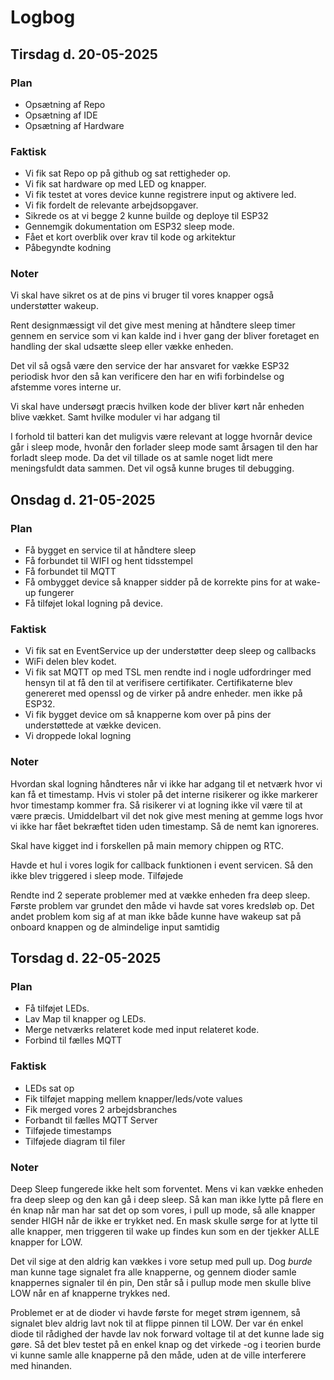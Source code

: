 # Logbog

## Tirsdag d. 20-05-2025

### Plan

* Opsætning af Repo
* Opsætning af IDE
* Opsætning af Hardware

### Faktisk

* Vi fik sat Repo op på github og sat rettigheder op.
* Vi fik sat hardware op med LED og knapper.
* Vi fik testet at vores device kunne registrere input og aktivere led.
* Vi fik fordelt de relevante arbejdsopgaver.
* Sikrede os at vi begge 2 kunne builde og deploye til ESP32
* Gennemgik dokumentation om ESP32 sleep mode.
* Fået et kort overblik over krav til kode og arkitektur
* Påbegyndte kodning

### Noter

Vi skal have sikret os at de pins vi bruger til vores knapper også understøtter wakeup.

Rent designmæssigt vil det give mest mening at håndtere sleep timer gennem en service som
vi kan kalde ind i hver gang der bliver foretaget en handling der skal udsætte sleep eller
vække enheden.

Det vil så også være den service der har ansvaret for vække ESP32 periodisk hvor den så kan verificere
den har en wifi forbindelse og afstemme vores interne ur.

Vi skal have undersøgt præcis hvilken kode der bliver kørt når enheden blive vækket. Samt hvilke moduler vi
har adgang til

I forhold til batteri kan det muligvis være relevant at logge hvornår device går i sleep mode,
hvonår den forlader sleep mode samt årsagen til den har forladt sleep mode. Da det vil tillade os
at samle noget lidt mere meningsfuldt data sammen. Det vil også kunne bruges til debugging.

## Onsdag d. 21-05-2025

### Plan

* Få bygget en service til at håndtere sleep
* Få forbundet til WIFI og hent tidsstempel
* Få forbundet til MQTT
* Få ombygget device så knapper sidder på de korrekte pins for at wake-up fungerer
* Få tilføjet lokal logning på device.

### Faktisk
* Vi fik sat en EventService up der understøtter deep sleep og callbacks
* WiFi delen blev kodet.
* Vi fik sat MQTT op med TSL men rendte ind i nogle udfordringer med hensyn til at få den til at verifisere  certifikater. Certifikaterne blev genereret med openssl og de virker på andre enheder. men ikke på ESP32.
* Vi fik bygget device om så knapperne kom over på pins der understøttede at vække devicen.
* Vi droppede lokal logning

### Noter

Hvordan skal logning håndteres når vi ikke har adgang til et netværk hvor vi kan få et timestamp.
Hvis vi stoler på det interne risikerer og ikke markerer hvor timestamp kommer fra. Så risikerer
vi at logning ikke vil være til at være præcis. Umiddelbart vil det nok give mest mening at gemme logs hvor vi ikke har fået bekræftet tiden uden timestamp. Så de nemt kan ignoreres.

Skal have kigget ind i forskellen på main memory chippen og RTC.

Havde et hul i vores logik for callback funktionen i event servicen. Så den ikke blev triggered i sleep mode.
Tilføjede

Rendte ind 2 seperate problemer med at vække enheden fra deep sleep.
Første problem var grundet den måde vi havde sat vores kredsløb op.
Det andet problem kom sig af at man ikke både kunne have wakeup sat på onboard knappen
og de almindelige input samtidig

## Torsdag d. 22-05-2025

### Plan

* Få tilføjet LEDs.
* Lav Map til knapper og LEDs.
* Merge netværks relateret kode med input relateret kode.
* Forbind til fælles MQTT

### Faktisk
* LEDs sat op
* Fik tilføjet mapping mellem knapper/leds/vote values
* Fik merged vores 2 arbejdsbranches
* Forbandt til fælles MQTT Server
* Tilføjede timestamps
* Tilføjede diagram til filer

### Noter

Deep Sleep fungerede ikke helt som forventet. Mens vi kan vække enheden fra deep sleep og den kan gå i deep sleep. Så kan man ikke lytte på flere en én knap når man har sat det op som vores, i pull up mode, så alle knapper sender HIGH når de ikke er trykket ned. En mask skulle sørge for at lytte til alle knapper, men triggeren til wake up findes kun som en der tjekker ALLE knapper for LOW. 

Det vil sige at den aldrig kan vækkes i vore setup med pull up. Dog *burde* man kunne tage signalet fra alle knapperne, og gennem dioder samle knappernes signaler til én pin, Den står så i pullup mode men skulle blive LOW når en af knapperne trykkes ned. 

Problemet er at de dioder vi havde første for meget strøm igennem, så signalet blev aldrig lavt nok til at flippe pinnen til LOW. Der var én enkel diode til rådighed der havde lav nok forward voltage til at det kunne lade sig gøre. Så det blev testet på en enkel knap og det virkede -og i teorien burde vi kunne samle alle knapperne på den måde, uden at de ville interferere med hinanden.  